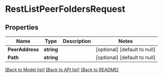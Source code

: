 # RestListPeerFoldersRequest

## Properties
Name | Type | Description | Notes
------------ | ------------- | ------------- | -------------
**PeerAddress** | **string** |  | [optional] [default to null]
**Path** | **string** |  | [optional] [default to null]

[[Back to Model list]](../../README.md#documentation-for-models) [[Back to API list]](../../README.md#documentation-for-api-endpoints) [[Back to README]](../../README.md)


